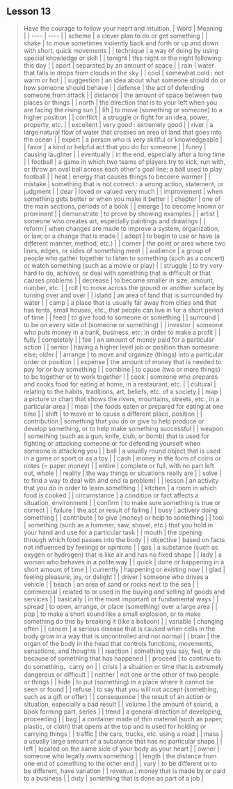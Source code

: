## Lesson 13
> Have the courage to follow your heart and intuition.
| Word | Meaning |
| ---- | ---- |
| scheme | a clever plan to do or get something |
| shake | to move sometimes violently back and forth or up and down with short, quick movements |
| technique | a way of doing by using special knowledge or skill |
| tonight | this night or the night following this day |
| apart | separated by an amount of space |
| rain | water that falls in drops from clouds in the sky |
| cool | somewhat cold : not warm or hot |
| suggestion | an idea about what someone should do or how someone should behave |
| defense | the act of defending someone from attack |
| distance | the amount of space between two places or things |
| north | the direction that is to your left when you are facing the rising sun |
| lift | to move (something or someone) to a higher position |
| conflict | a struggle or fight for an idea, power, property, etc. |
| excellent | very good : extremely good |
| river | a large natural flow of water that crosses an area of land that goes into the ocean |
| expert | a person who is very skillful or knowledgeable |
| favor | a kind or helpful act that you do for someone |
| funny | causing laughter |
| eventually | in the end, especially after a long time |
| football | a game in which two teams of players try to kick, run with, or throw an oval ball across each other's goal line; a ball used to play football |
| heat | energy that causes things to become warmer |
| mistake | something that is not correct : a wrong action, statement, or judgment |
| dear | loved or valued very much |
| improvement | when something gets better or when you make it better |
| chapter | one of the main sections, periods of a book |
| emerge | to become known or prominent |
| demonstrate | to prove by showing examples |
| artist | someone who creates art, especially paintings and drawings |
| reform | when changes are made to improve a system, organization, or law, or a change that is made |
| adopt | to begin to use or have (a different manner, method, etc.) |
| corner | the point or area where two lines, edges, or sides of something meet |
| audience | a group of people who gather together to listen to something (such as a concert) or watch something (such as a movie or play) |
| struggle | to try very hard to do, achieve, or deal with something that is difficult or that causes problems |
| decrease | to become smaller in size, amount, number, etc. |
| roll | to move across the ground or another surface by turning over and over |
| island | an area of land that is surrounded by water |
| camp | a place that is usually far away from cities and that has tents, small houses, etc., that people can live in for a short period of time |
| feed | to give food to someone or something |
| surround | to be on every side of (someone or something) |
| investor | someone who puts money in a bank, business, etc. in order to make a profit |
| fully | completely |
| fee | an amount of money  paid for a particular action |
| senior | having a higher level job or position than someone else; older |
| arrange | to move and organize (things) into a particular order or position |
| expense | the amount of money that is needed to pay for or buy something |
| combine | to cause (two or more things) to be together or to work together |
| cook | someone who prepares and cooks food for eating at home, in a restaurant, etc. |
| cultural | relating to the habits, traditions, art, beliefs, etc. of a society |
| map | a picture or chart that shows the rivers, mountains, streets, etc., in a particular area |
| meal | the foods eaten or prepared for eating at one time |
| shift | to move or to cause a different place, position |
| contribution | something that you do or give to help produce or develop something, or to help make something successful |
| weapon | something (such as a gun, knife, club, or bomb) that is used for fighting or attacking someone or for defending yourself when someone is attacking you |
| ball | a usually round object that is used in a game or sport or as a toy |
| cash | money in the form of coins or notes (= paper money) |
| entire | complete or full, with no part left out, whole |
| reality | the way things or situations really are |
| solve | to find a way to deal with and end (a problem) |
| lesson | an activity that you do in order to learn something |
| kitchen | a room in which food is cooked |
| circumstance | a condition or fact affects a situation, environment |
| confirm | to make sure something is true or correct |
| failure | the act or result of failing |
| busy | actively doing something |
| contribute | to give (money) or help to something |
| tool | something (such as a hammer, saw, shovel, etc.) that you hold in your hand and use for a particular task |
| mouth | the opening through which food passes into the body |
| objective | based on facts not influenced by feelings or opinions |
| gas | a substance (such as oxygen or hydrogen) that is like air and has no fixed shape |
| lady | a woman who behaves in a polite way |
| quick | done or happening in a short amount of time |
| currently | happening or existing now |
| glad | feeling pleasure, joy, or delight |
| driver | someone who drives a vehicle |
| beach | an area of sand or rocks next to the sea |
| commercial | related to or used in the buying and selling of goods and services |
| basically | in the most important or fundamental ways |
| spread | to open, arrange, or place (something) over a large area |
| pop | to make a short sound like a small explosion, or to make something do this by breaking it (like a balloon) |
| variable | changing often |
| cancer | a serious disease that is caused when cells in the body grow in a way that is uncontrolled and not normal |
| brain | the organ of the body in the head that controls functions, movements, sensations, and thoughts |
| reaction | something you say, feel, or do because of something that has happened |
| proceed | to continue to do something、carry on |
| crisis | a situation or time that is extremely dangerous or difficult |
| neither | not one or the other of two people or things |
| hide | to put (something) in a place where it cannot be seen or found |
| refuse | to say that you will not accept (something, such as a gift or offer) |
| consequence | the result of an action or situation, especially a bad result |
| volume | the amount of sound,  a book forming part, series |
| trend | a general direction of developing, proceeding |
| bag | a container made of thin material (such as paper, plastic, or cloth) that opens at the top and is used for holding or carrying things |
| traffic | the cars, trucks, etc. using a road |
| mass | a usually large amount of a substance that has no particular shape |
| left | located on the same side of your body as your heart |
| owner | someone who legally owns something |
| length | the distance from one end of something to the other end |
| vary | to be different or to be different, have variation |
| revenue | money that is made by or paid to a business |
| duty | something that is done as part of a job |
